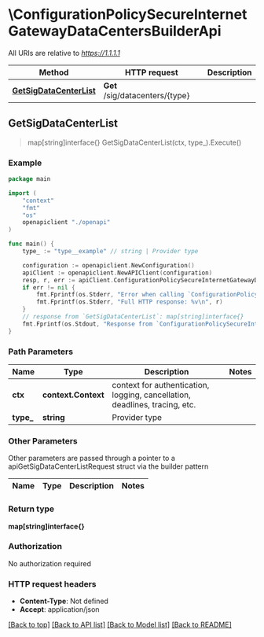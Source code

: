 # \ConfigurationPolicySecureInternetGatewayDataCentersBuilderApi

All URIs are relative to *https://1.1.1.1*

Method | HTTP request | Description
------------- | ------------- | -------------
[**GetSigDataCenterList**](ConfigurationPolicySecureInternetGatewayDataCentersBuilderApi.md#GetSigDataCenterList) | **Get** /sig/datacenters/{type} | 



## GetSigDataCenterList

> map[string]interface{} GetSigDataCenterList(ctx, type_).Execute()





### Example

```go
package main

import (
    "context"
    "fmt"
    "os"
    openapiclient "./openapi"
)

func main() {
    type_ := "type__example" // string | Provider type

    configuration := openapiclient.NewConfiguration()
    apiClient := openapiclient.NewAPIClient(configuration)
    resp, r, err := apiClient.ConfigurationPolicySecureInternetGatewayDataCentersBuilderApi.GetSigDataCenterList(context.Background(), type_).Execute()
    if err != nil {
        fmt.Fprintf(os.Stderr, "Error when calling `ConfigurationPolicySecureInternetGatewayDataCentersBuilderApi.GetSigDataCenterList``: %v\n", err)
        fmt.Fprintf(os.Stderr, "Full HTTP response: %v\n", r)
    }
    // response from `GetSigDataCenterList`: map[string]interface{}
    fmt.Fprintf(os.Stdout, "Response from `ConfigurationPolicySecureInternetGatewayDataCentersBuilderApi.GetSigDataCenterList`: %v\n", resp)
}
```

### Path Parameters


Name | Type | Description  | Notes
------------- | ------------- | ------------- | -------------
**ctx** | **context.Context** | context for authentication, logging, cancellation, deadlines, tracing, etc.
**type_** | **string** | Provider type | 

### Other Parameters

Other parameters are passed through a pointer to a apiGetSigDataCenterListRequest struct via the builder pattern


Name | Type | Description  | Notes
------------- | ------------- | ------------- | -------------


### Return type

**map[string]interface{}**

### Authorization

No authorization required

### HTTP request headers

- **Content-Type**: Not defined
- **Accept**: application/json

[[Back to top]](#) [[Back to API list]](../README.md#documentation-for-api-endpoints)
[[Back to Model list]](../README.md#documentation-for-models)
[[Back to README]](../README.md)

